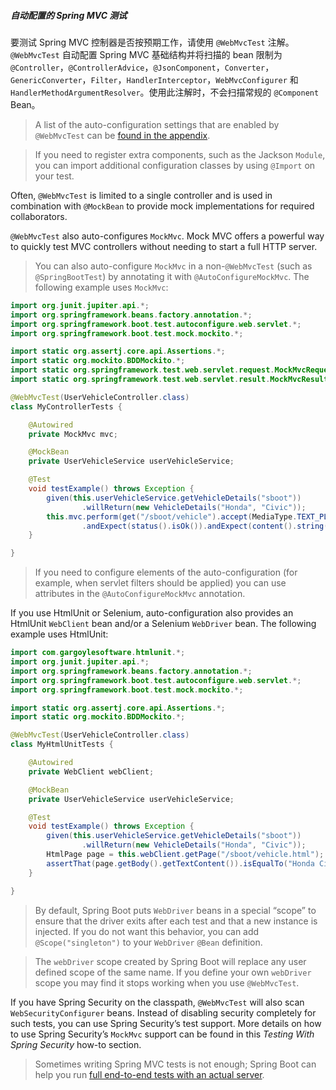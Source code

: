 ##### 自动配置的 Spring MVC 测试

要测试 Spring MVC 控制器是否按预期工作，请使用 `@WebMvcTest` 注解。`@WebMvcTest` 自动配置 Spring MVC 基础结构并将扫描的 bean 限制为 `@Controller`，`@ControllerAdvice`，`@JsonComponent`，`Converter`，`GenericConverter`，`Filter`，`HandlerInterceptor`，`WebMvcConfigurer` 和 `HandlerMethodArgumentResolver`。使用此注解时，不会扫描常规的 `@Component` Bean。

> A list of the auto-configuration settings that are enabled by `@WebMvcTest` can be [found in the appendix](https://docs.spring.io/spring-boot/docs/2.2.2.RELEASE/reference/htmlsingle/#test-auto-configuration).

> If you need to register extra components, such as the Jackson `Module`, you can import additional configuration classes by using `@Import` on your test.

Often, `@WebMvcTest` is limited to a single controller and is used in combination with `@MockBean` to provide mock implementations for required collaborators.

`@WebMvcTest` also auto-configures `MockMvc`. Mock MVC offers a powerful way to quickly test MVC controllers without needing to start a full HTTP server.

> You can also auto-configure `MockMvc` in a non-`@WebMvcTest` (such as `@SpringBootTest`) by annotating it with `@AutoConfigureMockMvc`. The following example uses `MockMvc`:

```java
import org.junit.jupiter.api.*;
import org.springframework.beans.factory.annotation.*;
import org.springframework.boot.test.autoconfigure.web.servlet.*;
import org.springframework.boot.test.mock.mockito.*;

import static org.assertj.core.api.Assertions.*;
import static org.mockito.BDDMockito.*;
import static org.springframework.test.web.servlet.request.MockMvcRequestBuilders.*;
import static org.springframework.test.web.servlet.result.MockMvcResultMatchers.*;

@WebMvcTest(UserVehicleController.class)
class MyControllerTests {

    @Autowired
    private MockMvc mvc;

    @MockBean
    private UserVehicleService userVehicleService;

    @Test
    void testExample() throws Exception {
        given(this.userVehicleService.getVehicleDetails("sboot"))
                .willReturn(new VehicleDetails("Honda", "Civic"));
        this.mvc.perform(get("/sboot/vehicle").accept(MediaType.TEXT_PLAIN))
                .andExpect(status().isOk()).andExpect(content().string("Honda Civic"));
    }

}
```

> If you need to configure elements of the auto-configuration (for example, when servlet filters should be applied) you can use attributes in the `@AutoConfigureMockMvc` annotation.

If you use HtmlUnit or Selenium, auto-configuration also provides an HtmlUnit `WebClient` bean and/or a Selenium `WebDriver` bean. The following example uses HtmlUnit:

```java
import com.gargoylesoftware.htmlunit.*;
import org.junit.jupiter.api.*;
import org.springframework.beans.factory.annotation.*;
import org.springframework.boot.test.autoconfigure.web.servlet.*;
import org.springframework.boot.test.mock.mockito.*;

import static org.assertj.core.api.Assertions.*;
import static org.mockito.BDDMockito.*;

@WebMvcTest(UserVehicleController.class)
class MyHtmlUnitTests {

    @Autowired
    private WebClient webClient;

    @MockBean
    private UserVehicleService userVehicleService;

    @Test
    void testExample() throws Exception {
        given(this.userVehicleService.getVehicleDetails("sboot"))
                .willReturn(new VehicleDetails("Honda", "Civic"));
        HtmlPage page = this.webClient.getPage("/sboot/vehicle.html");
        assertThat(page.getBody().getTextContent()).isEqualTo("Honda Civic");
    }

}
```

> By default, Spring Boot puts `WebDriver` beans in a special “scope” to ensure that the driver exits after each test and that a new instance is injected. If you do not want this behavior, you can add `@Scope("singleton")` to your `WebDriver` `@Bean` definition.

> The `webDriver` scope created by Spring Boot will replace any user defined scope of the same name. If you define your own `webDriver` scope you may find it stops working when you use `@WebMvcTest`.

If you have Spring Security on the classpath, `@WebMvcTest` will also scan `WebSecurityConfigurer` beans. Instead of disabling security completely for such tests, you can use Spring Security’s test support. More details on how to use Spring Security’s `MockMvc` support can be found in this *Testing With Spring Security* how-to section.

> Sometimes writing Spring MVC tests is not enough; Spring Boot can help you run [full end-to-end tests with an actual server](https://docs.spring.io/spring-boot/docs/2.2.2.RELEASE/reference/htmlsingle/#boot-features-testing-spring-boot-applications-testing-with-running-server).